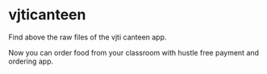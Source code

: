 # vjticanteen
Find above the raw files of the vjti canteen app.

Now you can order food from your classroom with hustle free payment and ordering app.
